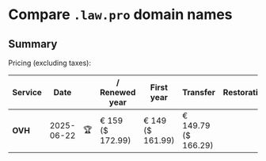 # Compare `.law.pro` domain names

## Summary

Pricing (excluding taxes):

| Service | Date |  | / Renewed year | First year | Transfer | Restoration |
|--|--|--|--|--|--|--|
| **OVH** | 2025-06-22 | 🏆 | € 159<br>($ 172.99) | € 149<br>($ 161.99) | € 149.79<br>($ 166.29) |  |
